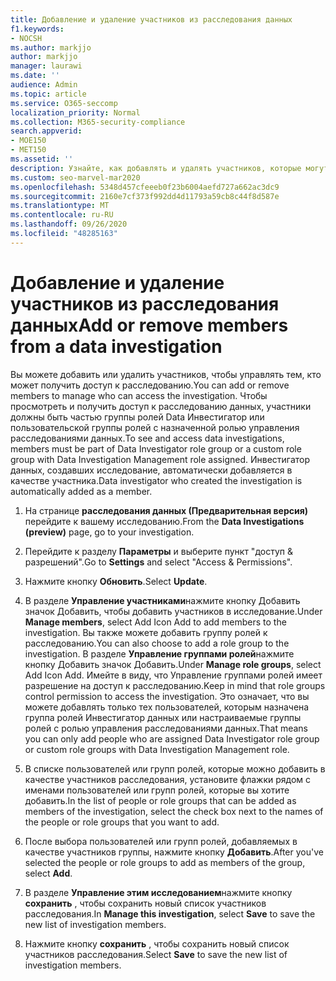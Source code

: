 ```yaml
---
title: Добавление и удаление участников из расследования данных
f1.keywords:
- NOCSH
ms.author: markjjo
author: markjjo
manager: laurawi
ms.date: ''
audience: Admin
ms.topic: article
ms.service: O365-seccomp
localization_priority: Normal
ms.collection: M365-security-compliance
search.appverid:
- MOE150
- MET150
ms.assetid: ''
description: Узнайте, как добавлять и удалять участников, которые могут получать доступ к расследованию при управлении анализом данных.
ms.custom: seo-marvel-mar2020
ms.openlocfilehash: 5348d457cfeeeb0f23b6004aefd727a662ac3dc9
ms.sourcegitcommit: 2160e7cf373f992dd4d11793a59cb8c44f8d587e
ms.translationtype: MT
ms.contentlocale: ru-RU
ms.lasthandoff: 09/26/2020
ms.locfileid: "48285163"
---
```

# <a name="add-or-remove-members-from-a-data-investigation"></a><span data-ttu-id="e15f0-103">Добавление и удаление участников из расследования данных</span><span class="sxs-lookup"><span data-stu-id="e15f0-103">Add or remove members from a data investigation</span></span>

<span data-ttu-id="e15f0-104">Вы можете добавить или удалить участников, чтобы управлять тем, кто может получить доступ к расследованию.</span><span class="sxs-lookup"><span data-stu-id="e15f0-104">You can add or remove members to manage who can access the investigation.</span></span> <span data-ttu-id="e15f0-105">Чтобы просмотреть и получить доступ к расследованию данных, участники должны быть частью группы ролей Data Инвестигатор или пользовательской группы ролей с назначенной ролью управления расследованиями данных.</span><span class="sxs-lookup"><span data-stu-id="e15f0-105">To see and access data investigations, members must be part of Data Investigator role group or a custom role group with Data Investigation Management role assigned.</span></span> <span data-ttu-id="e15f0-106">Инвестигатор данных, создавших исследование, автоматически добавляется в качестве участника.</span><span class="sxs-lookup"><span data-stu-id="e15f0-106">Data investigator who created the investigation is automatically added as a member.</span></span>

1. <span data-ttu-id="e15f0-107">На странице **расследования данных (Предварительная версия)** перейдите к вашему исследованию.</span><span class="sxs-lookup"><span data-stu-id="e15f0-107">From the **Data Investigations (preview)** page, go to your investigation.</span></span>

2. <span data-ttu-id="e15f0-108">Перейдите к разделу **Параметры** и выберите пункт "доступ & разрешений".</span><span class="sxs-lookup"><span data-stu-id="e15f0-108">Go to **Settings** and select "Access & Permissions".</span></span>
 
3. <span data-ttu-id="e15f0-109">Нажмите кнопку **Обновить**.</span><span class="sxs-lookup"><span data-stu-id="e15f0-109">Select **Update**.</span></span>
 
4. <span data-ttu-id="e15f0-110">В разделе **Управление участниками**нажмите кнопку Добавить значок Добавить, чтобы добавить участников в исследование.</span><span class="sxs-lookup"><span data-stu-id="e15f0-110">Under **Manage members**, select Add Icon Add to add members to the investigation.</span></span> <span data-ttu-id="e15f0-111">Вы также можете добавить группу ролей к расследованию.</span><span class="sxs-lookup"><span data-stu-id="e15f0-111">You can also choose to add a role group to the investigation.</span></span> <span data-ttu-id="e15f0-112">В разделе **Управление группами ролей**нажмите кнопку Добавить значок Добавить.</span><span class="sxs-lookup"><span data-stu-id="e15f0-112">Under **Manage role groups**, select Add Icon Add.</span></span> 
     <span data-ttu-id="e15f0-113">Имейте в виду, что Управление группами ролей имеет разрешение на доступ к расследованию.</span><span class="sxs-lookup"><span data-stu-id="e15f0-113">Keep in mind that role groups control permission to access the investigation.</span></span> <span data-ttu-id="e15f0-114">Это означает, что вы можете добавлять только тех пользователей, которым назначена группа ролей Инвестигатор данных или настраиваемые группы ролей с ролью управления расследованиями данных.</span><span class="sxs-lookup"><span data-stu-id="e15f0-114">That means you can only add people who are assigned Data Investigator role group or custom role groups with Data Investigation Management role.</span></span>
 
5. <span data-ttu-id="e15f0-115">В списке пользователей или групп ролей, которые можно добавить в качестве участников расследования, установите флажки рядом с именами пользователей или групп ролей, которые вы хотите добавить.</span><span class="sxs-lookup"><span data-stu-id="e15f0-115">In the list of people or role groups that can be added as members of the investigation, select the check box next to the names of the people or role groups that you want to add.</span></span>

6. <span data-ttu-id="e15f0-116">После выбора пользователей или групп ролей, добавляемых в качестве участников группы, нажмите кнопку **Добавить**.</span><span class="sxs-lookup"><span data-stu-id="e15f0-116">After you've selected the people or role groups to add as members of the group, select **Add**.</span></span>

7. <span data-ttu-id="e15f0-117">В разделе **Управление этим исследованием**нажмите кнопку **сохранить** , чтобы сохранить новый список участников расследования.</span><span class="sxs-lookup"><span data-stu-id="e15f0-117">In **Manage this investigation**, select **Save** to save the new list of investigation members.</span></span>

8. <span data-ttu-id="e15f0-118">Нажмите кнопку **сохранить** , чтобы сохранить новый список участников расследования.</span><span class="sxs-lookup"><span data-stu-id="e15f0-118">Select **Save** to save the new list of investigation members.</span></span>
